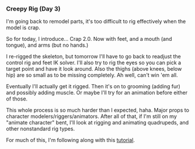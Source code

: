 ### Creepy Rig (Day 3)

I'm going back to remodel parts, it's too difficult to rig effectively
when the model is crap.

So for today, I introduce... Crap 2.0. Now with feet, and a mouth (and tongue),
and arms (but no hands.)

I re-rigged the skeleton, but tomorrow I'll have to go back to readjust the
control rig and feet IK solver. I'll also try to rig the eyes so you can pick
a target point and have it look around. Also the thighs (above knees, below
hip) are so small as to be missing completely. Ah well, can't win 'em all.

Eventually I'll actually get it rigged. Then it's on to grooming (adding fur)
and possibly adding muscle. Or maybe I'll try for an animation before either
of those.

This whole process is so much harder than I expected, haha. Major props to
character modelers/riggers/animators. After all of that, if I'm still on my
"animate character" bent, I'll look at rigging and animating quadrupeds,
and other nonstandard rig types.

For much of this, I'm following along with this [tutorial][fur_dude_tutorial].

[fur_dude_tutorial]: https://www.sidefx.com/tutorials/kinefx-rigging-fur-dude/
